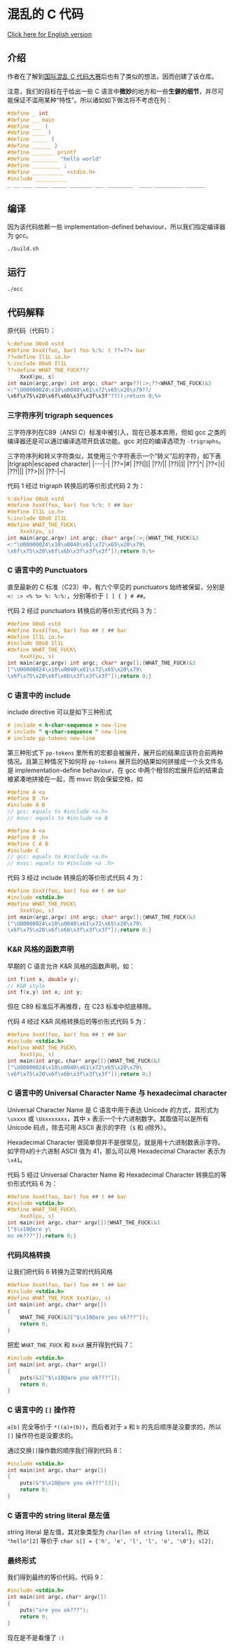 # 混乱的 C 代码
[Click here for English version](./ReadMe.md)
## 介绍
作者在了解到[国际混乱 C 代码大赛](https://www.ioccc.org/)后也有了类似的想法，因而创建了该仓库。

注意，我们的目标在于给出一些 C 语言中**微妙**的地方和一些**生僻的细节**，并尽可能保证不滥用某种“特性”。所以诸如如下做法将不考虑在列：
``` c
#define _ int
#define __ main
#define ___ (
#define ____ )
#define _____ {
#define ______ }
#define _______ printf
#define ________ "hello world"
#define _________ ;
#define __________ <stdio.h>
#include __________
_ __ ___ ____ _____ _______ ___ ________  ____ _________ ______
```

## 编译
因为该代码依赖一些 implementation-defined behaviour，所以我们指定编译器为 gcc。
``` bash
./build.sh
```
## 运行
``` bash
./occ
```
## 代码解释
原代码（代码1）：
``` C
%:define O0oO <std
#define XxxX(foo, bar) foo %:%: t ??=??= bar
??=define Il1L io.h>
%:include O0oO Il1L
??=define WHAT_THE_FUCK??/
	XxxX(pu, s)
int main(argc,argv) int argc; char* argv??(:>;??<WHAT_THE_FUCK(&3
<:"\U00000024\x10\u0040\x61\x72\x65\x20\x79??/
\x6f\x75\x20\x6f\x6b\x3f\x3f\x3f"??));return 0;%>
```
### 三字符序列 trigraph sequences
三字符序列在C89（ANSI C）标准中被引入，现在已基本弃用，但如 gcc 之类的编译器还是可以通过编译选项开启该功能。gcc 对应的编译选项为 `-trigraphs`。

三字符序列和转义字符类似，其使用三个字符表示一个“转义”后的字符，如下表
|trigraph|escaped character|
|---|-|
|??=|#|
|??(|[|
|??/|\|
|??)|]|
|??'|^|
|??<|{|
|??!|\||
|??>|}|
|??-|~|

代码 1 经过 trigraph 转换后的等价形式代码 2 为：
``` C
%:define O0oO <std
#define XxxX(foo, bar) foo %:%: t ## bar
#define Il1L io.h>
%:include O0oO Il1L
#define WHAT_THE_FUCK\
	XxxX(pu, s)
int main(argc,argv) int argc; char* argv[:>;{WHAT_THE_FUCK(&3
<:"\U00000024\x10\u0040\x61\x72\x65\x20\x79\
\x6f\x75\x20\x6f\x6b\x3f\x3f\x3f"]);return 0;%>
```
### C 语言中的 Punctuators
直至最新的 C 标准（C23）中，有六个罕见的 punctuators 始终被保留，分别是 `<: :> <% %> %: %:%:`，分别等价于 `[ ] { } # ##`。

代码 2 经过 punctuators 转换后的等价形式代码 3 为：
``` C
#define O0oO <std
#define XxxX(foo, bar) foo ## t ## bar
#define Il1L io.h>
#include O0oO Il1L
#define WHAT_THE_FUCK\
	XxxX(pu, s)
int main(argc,argv) int argc; char* argv[];{WHAT_THE_FUCK(&3
["\U00000024\x10\u0040\x61\x72\x65\x20\x79\
\x6f\x75\x20\x6f\x6b\x3f\x3f\x3f"]);return 0;}
```

### C 语言中的 include
include directive 可以是如下三种形式
``` C
# include < h-char-sequence > new-line
# include " q-char-sequence " new-line
# include pp-tokens new-line
```
第三种形式下 `pp-tokens` 里所有的宏都会被展开，展开后的结果应该符合前两种情况。且第三种情况下如何将 `pp-tokens` 展开后的结果如何拼接成一个头文件名是 implementation-define behaviour，在 gcc 中两个相邻的宏展开后的结果会被紧凑地拼接在一起，而 msvc 则会保留空格，如
``` C
#define A <a
#define B .h>
#include A B
// gcc: equals to #include <a.h>
// msvc: equals to #include <a B
```
``` C
#define A <a
#define B .h>
#define C A B
#include C
// gcc: equals to #include <a.h>
// msvc: equals to #include <a .h>
```
代码 3 经过 include 转换后的等价形式代码 4 为：
``` C
#define XxxX(foo, bar) foo ## t ## bar
#include <stdio.h>
#define WHAT_THE_FUCK\
	XxxX(pu, s)
int main(argc,argv) int argc; char* argv[];{WHAT_THE_FUCK(&3
["\U00000024\x10\u0040\x61\x72\x65\x20\x79\
\x6f\x75\x20\x6f\x6b\x3f\x3f\x3f"]);return 0;}
```

### K&R 风格的函数声明
早期的 C 语言允许 K&R 风格的函数声明，如：
``` C
int f(int x, double y);
// K&R style
int f(x,y) int x; int y;
```
但在 C89 标准后不再推荐，在 C23 标准中彻底移除。

代码 4 经过 K&R 风格转换后的等价形式代码 5 为：
``` C
#define XxxX(foo, bar) foo ## t ## bar
#include <stdio.h>
#define WHAT_THE_FUCK\
	XxxX(pu, s)
int main(int argc，char* argv[]){WHAT_THE_FUCK(&3
["\U00000024\x10\u0040\x61\x72\x65\x20\x79\
\x6f\x75\x20\x6f\x6b\x3f\x3f\x3f"]);return 0;}
```

### C 语言中的 Universal Character Name 与 hexadecimal character
Universal Character Name 是 C 语言中用于表达 Unicode 的方式，其形式为 `\uxxxx` 或 `\Uxxxxxxxx`，其中 `x` 表示一个十六进制数字。其取值可以是所有 Unicode 码点，除去可用 ASCII 表示的字符（`$` 和 `@`除外）。

Hexadecimal Character 很简单但并不是很常见，就是用十六进制数表示字符。如字符`A`的十六进制 ASCII 值为 41，那么可以用 Hexadecimal Character 表示为 `\x41`。

代码 5 经过 Universal Character Name 和 Hexadecimal Character 转换后的等价形式代码 6 为：
``` C
#define XxxX(foo, bar) foo ## t ## bar
#include <stdio.h>
#define WHAT_THE_FUCK\
	XxxX(pu, s)
int main(int argc，char* argv[]){WHAT_THE_FUCK(&3
["$\x10@are y\
ou ok???"]);return 0;}
```
### 代码风格转换
让我们把代码 6 转换为正常的代码风格
``` C
#define XxxX(foo, bar) foo ## t ## bar
#include <stdio.h>
#define WHAT_THE_FUCK XxxX(pu, s)
int main(int argc，char* argv[])
{
    WHAT_THE_FUCK(&3["$\x10@are you ok???"]);
    return 0;
}
```
把宏 `WHAT_THE_FUCK` 和 `XxxX` 展开得到代码 7：
``` C
#include <stdio.h>
int main(int argc，char* argv[])
{
    puts(&3["$\x10@are you ok???"]);
    return 0;
}
```
### C 语言中的 `[]` 操作符
`a[b]` 完全等价于 `*((a)+(b))`，而后者对于 `a` 和 `b` 的先后顺序是没要求的，所以 `[]` 操作符也是没要求的。

通过交换`[]`操作数的顺序我们得到代码 8：
``` C
#include <stdio.h>
int main(int argc，char* argv[])
{
    puts(&"$\x10@are you ok???"[3]);
    return 0;
}
```
### C 语言中的 string literal 是左值
string literal 是左值，其对象类型为 `char[len of string literal]`。所以 `"hello"[2]` 等价于 `char s[] = {'h', 'e', 'l', 'l', 'o', '\0'}; s[2];`
### 最终形式
我们得到最终的等价代码，代码 9：
``` C
#include <stdio.h>
int main(int argc，char* argv[])
{
    puts("are you ok???");
    return 0;
}
```
现在是不是看懂了 `:)`